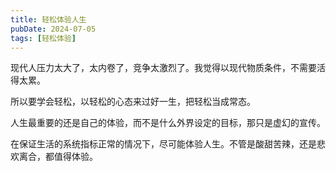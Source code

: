```yaml
---
title: 轻松体验人生
pubDate: 2024-07-05
tags: [轻松体验]
---
```


现代人压力太大了，太内卷了，竞争太激烈了。我觉得以现代物质条件，不需要活得太累。

所以要学会轻松，以轻松的心态来过好一生，把轻松当成常态。

人生最重要的还是自己的体验，而不是什么外界设定的目标，那只是虚幻的宣传。

在保证生活的系统指标正常的情况下，尽可能体验人生。不管是酸甜苦辣，还是悲欢离合，都值得体验。
